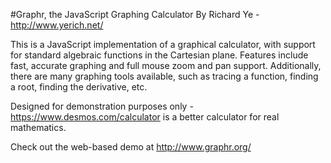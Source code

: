 #Graphr, the JavaScript Graphing Calculator
By Richard Ye - http://www.yerich.net/

This is a JavaScript implementation of a graphical calculator, with support for
standard algebraic functions in the Cartesian plane. Features include fast, accurate
graphing and full mouse zoom and pan support. Additionally, there are many graphing
tools available, such as tracing a function, finding a root, finding the derivative, etc.

Designed for demonstration purposes only - https://www.desmos.com/calculator is a better
calculator for real mathematics.

Check out the web-based demo at http://www.graphr.org/
